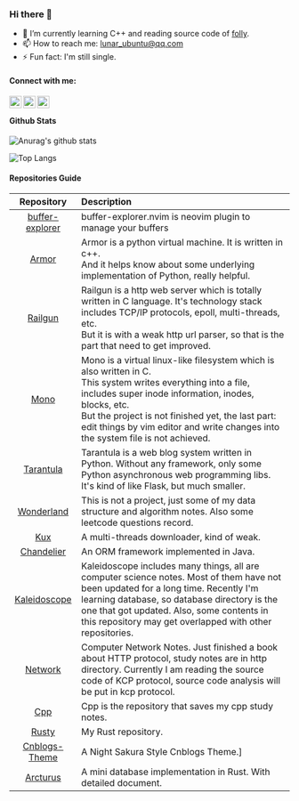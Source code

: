### Hi there 👋

<!--
**xiaoqixian/xiaoqixian** is a ✨ _special_ ✨ repository because its `README.md` (this file) appears on your GitHub profile.https://cdn.jsdelivr.net/npm/simple-icons@v3/icons/twitter.svg

Here are some ideas to get you started:

- 🔭 I’m currently working on ...
- 🌱 I’m currently learning ...
- 👯 I’m looking to collaborate on ...
- 🤔 I’m looking for help with ...
- 💬 Ask me about ...
- 📫 How to reach me: ...
- 😄 Pronouns: ...
- ⚡ Fun fact: ...
-->
- 🔭 I’m currently learning C++ and reading source code of [folly](https://github.com/facebook/folly).
- 📫 How to reach me: lunar_ubuntu@qq.com
- ⚡ Fun fact: I'm still single.

#### Connect with me:

[<img align="left" alt="xiaoqixian website" width="22px" src="https://i.loli.net/2020/12/28/FvzcRlWC4YNuMdw.png"/>](https://cnblogs.com/lunar_ubuntu)
[<img align="left" alt="Kaleidopink | bilibili" width="22px" src="https://i.loli.net/2020/12/28/p5KUvInkWACt2jJ.png" />](https://m.bilibili.com/space/397081920)
[<img align="left" alt="LunarEclipse | Twitter" width="22px" src="https://i.loli.net/2020/12/28/vVTqN5g7ABY4C6L.png" />](https://twitter.com/LunarEc16423064)
<br />

#### Github Stats

![Anurag's github stats](https://github-readme-stats.vercel.app/api?username=xiaoqixian&show_icons=true&theme=dracula)

![Top Langs](https://github-readme-stats.vercel.app/api/top-langs/?username=xiaoqixian&layout=compact&exclude_repo=xiaoqixian.github.io,Kaleidoscope,Linux,Arrow,Cpp,PythonDataScienceHandbook,Java,Python,github-corners,REKCARC-TSC-UHT,durant35.github.io,blog)

#### Repositories Guide

|                          Repository                          | Description                                                  |
| :----------------------------------------------------------: | :----------------------------------------------------------- |
|       [buffer-explorer](https://github.com/xiaoqixian/buffer-explorer.nvim.git) | buffer-explorer.nvim is neovim plugin to manage your buffers |
|       [Armor](https://github.com/xiaoqixian/Armor.git)       | Armor is a python virtual machine. It is written in c++.<br>And it helps know about some underlying implementation of Python, really helpful. |
|     [Railgun](https://github.com/xiaoqixian/Railgun.git)     | Railgun is a http web server which is totally written in C language. It's technology stack includes TCP/IP protocols, epoll, multi-threads, etc.<br>But it is with a weak http url parser, so that is the part that need to get improved. |
|        [Mono](https://github.com/xiaoqixian/Mono.git)        | Mono is a virtual linux-like filesystem which is also written in C.<br>This system writes everything into a file, includes super inode information, inodes, blocks, etc. <br>But the project is not finished yet, the last part: edit things by vim editor and write changes into the system file is not achieved. |
|   [Tarantula](https://github.com/xiaoqixian/Tarantula.git)   | Tarantula is a web blog system written in Python. Without any framework, only some Python asynchronous web programming libs.<br>It's kind of like Flask, but much smaller. |
|  [Wonderland](https://github.com/xiaoqixian/Wonderland.git)  | This is not a project, just some of my data structure and algorithm notes. Also some leetcode questions record. |
|         [Kux](https://github.com/xiaoqixian/Kux.git)         | A multi-threads downloader, kind of weak.                    |
|  [Chandelier](https://github.com/xiaoqixian/Chandelier.git)  | An ORM framework implemented in Java.                        |
| [Kaleidoscope](https://github.com/xiaoqixian/Kaleidoscope.git) | Kaleidoscope includes many things, all are computer science notes. Most of them have not been updated for a long time. Recently I'm learning database, so database directory is the one that got updated. Also, some contents in this repository may get overlapped with other repositories. |
|     [Network](https://github.com/xiaoqixian/Network.git)     | Computer Network Notes. Just finished a book about HTTP protocol, study notes are in http directory. Currently I am reading the source code of KCP protocol, source code analysis will be put in kcp protocol. |
|         [Cpp](https://github.com/xiaoqixian/Cpp.git)         | Cpp is the repository that saves my cpp study notes.         |
|       [Rusty](https://github.com/xiaoqixian/Rusty.git)       | My Rust repository.                                          |
|    [Cnblogs-Theme](https://github.com/xiaoqixian/Cnblogs-Theme.git)     | A Night Sakura Style Cnblogs Theme.]                         |
| [Arcturus](https://github.com/xiaoqixian/Arcturus.git) | A mini database implementation in Rust. With detailed document. |

